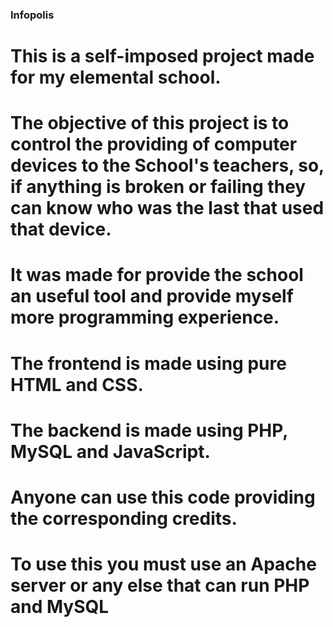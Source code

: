 ### Infopolis ###

# This is a self-imposed project made for my elemental school.
# The objective of this project is to control the providing of computer devices to the School's teachers, so, if anything is broken or failing they can know who was the last that used that device.
# It was made for provide the school an useful tool and provide myself more programming experience.

# The frontend is made using pure HTML and CSS.
# The backend is made using PHP, MySQL and JavaScript.

# Anyone can use this code providing the corresponding credits.
# To use this you must use an Apache server or any else that can run PHP and MySQL

